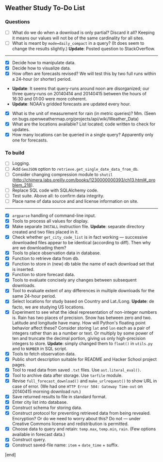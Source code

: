 ## Weather Study To-Do List

### Questions

- [ ] What do we do when a download is only partial? Discard it all? Keeping it means our values will not be of the same cardinality for all sites.
- [ ] What is meant by `mode=daily_compact` in a query? (It does seem to change the results slightly.) **Update**: Posted question to StackOverflow.

----

- [x] Decide how to manipulate data.
- [x] Decide how to visualize data.
- [x] How often are forecasts revised? We will test this by two full runs within a 24-hour (or shorter) period. 
 * **Update**: It seems that query-runs around noon are disorganized; our three query-runs on 20140414 and 20140415 between the hours of 16:30 and 01:00 were more coherent.
 * **Update**: NOAA's gridded forecasts are updated every hour.
- [x] What is the unit of measurement for rain (in metric queries)? Mm. (Seen on bugs.openweathermap.org/projects/api/wiki/Weather_Data)
- [x] What are the locations available? List located; code written to check for updates.
- [x] How many locations can be queried in a single query? Apparently only one for forecasts.

### To build             

- [ ] Logging.
- [ ] Add `GeoJSON` option to `retrieve.get_single_date_data_from_db`.
- [ ] Consider changing compression module to `shutil` (http://chimera.labs.oreilly.com/books/1230000000393/ch13.html#_problem_218).
- [ ] Replace SQL code with SQLAlchemy code.
- [ ] Test suite. Above all: to confirm data integrity.
- [ ] Place name of data source and and license information on site.
 
---

- [x] `argparse` handling of command-line input.
- [x] Tools to process all values for display.
- [x] Make separate `INSTALL` instruction file. **Update**: separate directory created and two files placed in it.
- [x] Check whether `get_city_code_list` is in fact working — successive downloaded files appear to be identical (according to diff). Then why are we downloading them?
- [x] Tools to place observation data in database.
- [x] Function to retrieve data from db.
- [x] Function to store in (new) db table the name of each download set that is inserted.
- [x] Function to store forecast data.
- [x] Tools to evaluate concisely any changes between subsequent downloads.
- [x] Tool to evaluate extent of any differences in multiple downloads for the same 24-hour period.
- [x] Select locations for study based on Country and Lat./Long. **Update**: de facto, we are studying US locations.
- [x] Experiment to see what the ideal representation of non-integer numbers is. Rain has two places of precision. Snow has between zero and two. Latitude and longitude have many. How will Python's floating point behavior affect these? Consider storing `lat` and `lon` each as a pair of integers rather than as a number or text. Or multiply by some power of ten and truncate the decimal portion, giving us only high-precision integers to store. **Update**: simply changed them to `float()` in `utils.py` and to `NUMBER` in SQL script.
- [x] Tools to fetch observation data.
- [x] Public short description suitable for README and Hacker School project pages.
- [x] Tool to read data from saved `.txt` files. Use `ast.literal_eval()`.
- [x] Tool to archive data after storage. Use `tarfile` module.
- [x] Revise `full_forecast_download()` and `make_urlrequest()` to show URL in case of error. (We had one `HTTP Error 504: Gateway Time-out` on 20140415 morning download run.)
- [x] Save returned results to file in standard format. 
- [x] Enter city list into database.
- [x] Construct schema for storing data.
- [x] Construct protocol for preventing retrieved data from being revealed. Encryption? Or do we need to worry about this? Do not — under Creative Commons license and redistribution is permitted.
- [x] Choose data to query and retain: `temp.max`, `temp.min`, `rain`. (Few options available in forecast data.)
- [x] Construct query.
- [x] Construct saved-file name: `item` + `date_time` + suffix.

[end]